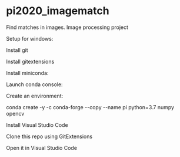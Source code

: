 # pi2020_imagematch
Find matches in images. Image processing project

Setup for windows:

Install git

Install gitextensions

Install miniconda: 

Launch conda console:

Create an environment:

conda create -y -c conda-forge --copy --name pi python=3.7 numpy opencv

Install Visual Studio Code

Clone this repo using GitExtensions

Open it in Visual Studio Code
